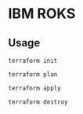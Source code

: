 # IBM ROKS

## Usage

```
terraform init
```
```
terraform plan
```
```
terraform apply
```
```
terraform destroy
```
